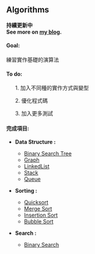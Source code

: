 ## Algorithms

**持續更新中**<br>
**See more on [my blog](http://blog.hsihohuang.info/tags/Algorithm-演算法/).**

#### Goal:
練習實作基礎的演算法

#### To do:
<ol>1. 加入不同種的實作方式與變型</ol><ol>2. 優化程式碼</ol><ol>3. 加入更多測試</ol>

#### 完成項目:

* **Data Structure :**
	* [Binary Search Tree]
	* [Graph]
	* [LinkedList]
	* [Stack]
	* [Queue]

* **Sorting :**
	* [Quicksort]
	* [Merge Sort]
	* [Insertion Sort]
	* [Bubble Sort]

* **Search :**
	* [Binary Search]


[Quicksort]:https://github.com/hsihohuang/Algorithms/blob/master/Sorting/Quicksort.java
[Merge Sort]:https://github.com/hsihohuang/Algorithms/blob/master/Sorting/Mergesort.java
[Insertion Sort]:https://github.com/hsihohuang/Algorithms/blob/master/Sorting/Insertionsort.java
[Bubble Sort]:https://github.com/hsihohuang/Algorithms/blob/master/Sorting/Bubblesort.java
[LinkedList]:https://github.com/hsihohuang/Algorithms/tree/master/DataStructure/Generics/LinkedList
[Queue]:https://github.com/hsihohuang/Algorithms/tree/master/DataStructure/Generics/Queue
[Stack]:https://github.com/hsihohuang/Algorithms/tree/master/DataStructure/Generics/Stack
[Graph]:https://github.com/hsihohuang/Algorithms/tree/master/DataStructure/Generics/Graph
[Binary Search Tree]:https://github.com/hsihohuang/Algorithms/tree/master/DataStructure/Generics/BinarySearchTree
[Binary Search]:https://github.com/hsihohuang/Algorithms/tree/master/Search
